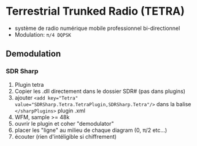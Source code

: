 # Terrestrial Trunked Radio (TETRA)

* système de radio numérique mobile professionnel bi-directionnel
* Modulation:  `π/4 DQPSK`

## Demodulation

### SDR Sharp

1. Plugin tetra
2. Copier les .dll directement dans le dossier SDR# (pas dans plugins)
3. ajouter `<add key="Tetra" value="SDRSharp.Tetra.TetraPlugin,SDRSharp.Tetra"/>` dans la balise `</sharpPlugins>` plugin .xml
4. WFM, sample >= 48k
5. ouvrir le plugin et coher "demodulator"
6. placer les "ligne" au milieu de chaque diagram (0, π/2 etc...)
7. écouter (rien d'intéligible si chiffrement)